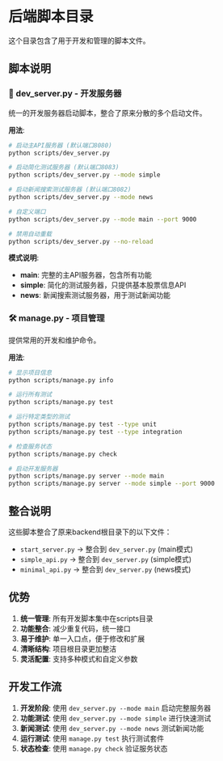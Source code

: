 # 后端脚本目录

这个目录包含了用于开发和管理的脚本文件。

## 脚本说明

### 🚀 dev_server.py - 开发服务器
统一的开发服务器启动脚本，整合了原来分散的多个启动文件。

**用法**:
```bash
# 启动主API服务器 (默认端口8080)
python scripts/dev_server.py

# 启动简化测试服务器 (默认端口8083)
python scripts/dev_server.py --mode simple

# 启动新闻搜索测试服务器 (默认端口8082)
python scripts/dev_server.py --mode news

# 自定义端口
python scripts/dev_server.py --mode main --port 9000

# 禁用自动重载
python scripts/dev_server.py --no-reload
```

**模式说明**:
- **main**: 完整的主API服务器，包含所有功能
- **simple**: 简化的测试服务器，只提供基本股票信息API
- **news**: 新闻搜索测试服务器，用于测试新闻功能

### 🛠️ manage.py - 项目管理
提供常用的开发和维护命令。

**用法**:
```bash
# 显示项目信息
python scripts/manage.py info

# 运行所有测试
python scripts/manage.py test

# 运行特定类型的测试
python scripts/manage.py test --type unit
python scripts/manage.py test --type integration

# 检查服务状态
python scripts/manage.py check

# 启动开发服务器
python scripts/manage.py server --mode main
python scripts/manage.py server --mode simple --port 9000
```

## 整合说明

这些脚本整合了原来backend根目录下的以下文件：
- `start_server.py` → 整合到 `dev_server.py` (main模式)
- `simple_api.py` → 整合到 `dev_server.py` (simple模式)  
- `minimal_api.py` → 整合到 `dev_server.py` (news模式)

## 优势

1. **统一管理**: 所有开发脚本集中在scripts目录
2. **功能整合**: 减少重复代码，统一接口
3. **易于维护**: 单一入口点，便于修改和扩展
4. **清晰结构**: 项目根目录更加整洁
5. **灵活配置**: 支持多种模式和自定义参数

## 开发工作流

1. **开发阶段**: 使用 `dev_server.py --mode main` 启动完整服务器
2. **功能测试**: 使用 `dev_server.py --mode simple` 进行快速测试
3. **新闻测试**: 使用 `dev_server.py --mode news` 测试新闻功能
4. **运行测试**: 使用 `manage.py test` 执行测试套件
5. **状态检查**: 使用 `manage.py check` 验证服务状态